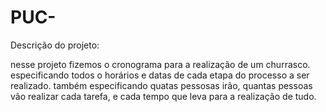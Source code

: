 # PUC-


Descrição do projeto:

nesse projeto fizemos o cronograma para a realização de um churrasco.
especificando todos o horários e datas de cada etapa do processo a ser realizado.
também especificando quatas pessosas irão, quantas pessoas vão realizar cada tarefa, e cada tempo que leva para a realização de tudo. 